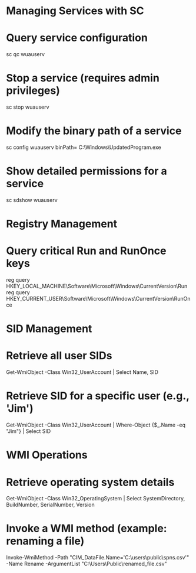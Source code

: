 # Managing Services with SC
# Query service configuration
sc qc wuauserv

# Stop a service (requires admin privileges)
sc stop wuauserv

# Modify the binary path of a service
sc config wuauserv binPath= C:\Windows\UpdatedProgram.exe

# Show detailed permissions for a service
sc sdshow wuauserv

# Registry Management
# Query critical Run and RunOnce keys
reg query HKEY_LOCAL_MACHINE\Software\Microsoft\Windows\CurrentVersion\Run
reg query HKEY_CURRENT_USER\Software\Microsoft\Windows\CurrentVersion\RunOnce

# SID Management
# Retrieve all user SIDs
Get-WmiObject -Class Win32_UserAccount | Select Name, SID

# Retrieve SID for a specific user (e.g., 'Jim')
Get-WmiObject -Class Win32_UserAccount | Where-Object {$_.Name -eq "Jim"} | Select SID

# WMI Operations
# Retrieve operating system details
Get-WmiObject -Class Win32_OperatingSystem | Select SystemDirectory, BuildNumber, SerialNumber, Version

# Invoke a WMI method (example: renaming a file)
Invoke-WmiMethod -Path "CIM_DataFile.Name='C:\users\public\spns.csv'" -Name Rename -ArgumentList "C:\Users\Public\renamed_file.csv"
